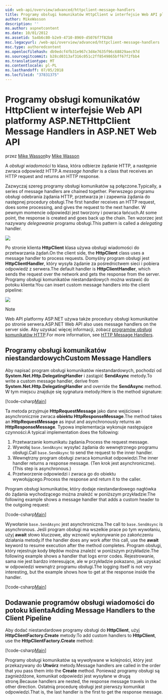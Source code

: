 ```yaml
---
uid: web-api/overview/advanced/httpclient-message-handlers
title: Programy obsługi komunikatów HttpClient w interfejsie Web API platformy ASP.NET | Dokumentacja firmy Microsoft
author: MikeWasson
description: ''
ms.author: aspnetcontent
ms.date: 10/01/2012
ms.assetid: 5a4b6c80-b2e9-4710-8969-d5076f7f82b8
msc.legacyurl: /web-api/overview/advanced/httpclient-message-handlers
msc.type: authoredcontent
ms.openlocfilehash: db9edcf4fb31e967c3d4e7635f96c68829aec97d
ms.sourcegitcommit: b28cd0313af316c051c2ff8549865bff67f2fbb4
ms.translationtype: MT
ms.contentlocale: pl-PL
ms.lasthandoff: 07/05/2018
ms.locfileid: "37831375"
---
```

<a name="httpclient-message-handlers-in-aspnet-web-api"></a><span data-ttu-id="0ef64-102">Programy obsługi komunikatów HttpClient w interfejsie Web API platformy ASP.NET</span><span class="sxs-lookup"><span data-stu-id="0ef64-102">HttpClient Message Handlers in ASP.NET Web API</span></span>
====================
<span data-ttu-id="0ef64-103">przez [Mike Wasson](https://github.com/MikeWasson)</span><span class="sxs-lookup"><span data-stu-id="0ef64-103">by [Mike Wasson](https://github.com/MikeWasson)</span></span>

<span data-ttu-id="0ef64-104">A *obsługi wiadomości* to klasa, która odbierze żądanie HTTP, a następnie zwraca odpowiedź HTTP.</span><span class="sxs-lookup"><span data-stu-id="0ef64-104">A *message handler* is a class that receives an HTTP request and returns an HTTP response.</span></span>

<span data-ttu-id="0ef64-105">Zazwyczaj szereg programy obsługi komunikatów są połączone.</span><span class="sxs-lookup"><span data-stu-id="0ef64-105">Typically, a series of message handlers are chained together.</span></span> <span data-ttu-id="0ef64-106">Pierwszego programu obsługi odebrania żądania HTTP, przetwarza je i zapewnia żądania do następnej procedury obsługi.</span><span class="sxs-lookup"><span data-stu-id="0ef64-106">The first handler receives an HTTP request, does some processing, and gives the request to the next handler.</span></span> <span data-ttu-id="0ef64-107">W pewnym momencie odpowiedzi jest tworzony i powraca łańcuch.</span><span class="sxs-lookup"><span data-stu-id="0ef64-107">At some point, the response is created and goes back up the chain.</span></span> <span data-ttu-id="0ef64-108">Ten wzorzec jest nazywany *delegowanie* programu obsługi.</span><span class="sxs-lookup"><span data-stu-id="0ef64-108">This pattern is called a *delegating* handler.</span></span>

![](httpclient-message-handlers/_static/image1.png)

<span data-ttu-id="0ef64-109">Po stronie klienta **HttpClient** klasa używa obsługi wiadomości do przetwarzania żądań.</span><span class="sxs-lookup"><span data-stu-id="0ef64-109">On the client side, the **HttpClient** class uses a message handler to process requests.</span></span> <span data-ttu-id="0ef64-110">Domyślny program obsługi jest **HttpClientHandler**, który wysyła żądanie za pośrednictwem sieci i pobiera odpowiedź z serwera.</span><span class="sxs-lookup"><span data-stu-id="0ef64-110">The default handler is **HttpClientHandler**, which sends the request over the network and gets the response from the server.</span></span> <span data-ttu-id="0ef64-111">Programy obsługi komunikatów niestandardowych można wstawić do potoku klienta:</span><span class="sxs-lookup"><span data-stu-id="0ef64-111">You can insert custom message handlers into the client pipeline:</span></span>

![](httpclient-message-handlers/_static/image2.png)

> [!NOTE]
> <span data-ttu-id="0ef64-112">Web API platformy ASP.NET używa także procedury obsługi komunikatów po stronie serwera.</span><span class="sxs-lookup"><span data-stu-id="0ef64-112">ASP.NET Web API also uses message handlers on the server side.</span></span> <span data-ttu-id="0ef64-113">Aby uzyskać więcej informacji, zobacz [programów obsługi komunikatów HTTP](http-message-handlers.md).</span><span class="sxs-lookup"><span data-stu-id="0ef64-113">For more information, see [HTTP Message Handlers](http-message-handlers.md).</span></span>


## <a name="custom-message-handlers"></a><span data-ttu-id="0ef64-114">Programy obsługi komunikatów niestandardowych</span><span class="sxs-lookup"><span data-stu-id="0ef64-114">Custom Message Handlers</span></span>

<span data-ttu-id="0ef64-115">Aby napisać program obsługi komunikatów niestandardowych, pochodzi od **System.Net.Http.DelegatingHandler** i zastąpić **SendAsync** metody.</span><span class="sxs-lookup"><span data-stu-id="0ef64-115">To write a custom message handler, derive from **System.Net.Http.DelegatingHandler** and override the **SendAsync** method.</span></span> <span data-ttu-id="0ef64-116">W tym miejscu znajduje się sygnatura metody:</span><span class="sxs-lookup"><span data-stu-id="0ef64-116">Here is the method signature:</span></span>

[!code-csharp[Main](httpclient-message-handlers/samples/sample1.cs)]

<span data-ttu-id="0ef64-117">Ta metoda przyjmuje **HttpRequestMessage** jako dane wejściowe i asynchronicznie zwraca **obiektu HttpResponseMessage**.</span><span class="sxs-lookup"><span data-stu-id="0ef64-117">The method takes an **HttpRequestMessage** as input and asynchronously returns an **HttpResponseMessage**.</span></span> <span data-ttu-id="0ef64-118">Typowa implementacja wykonuje następujące czynności:</span><span class="sxs-lookup"><span data-stu-id="0ef64-118">A typical implementation does the following:</span></span>

1. <span data-ttu-id="0ef64-119">Przetwarzanie komunikatu żądania.</span><span class="sxs-lookup"><span data-stu-id="0ef64-119">Process the request message.</span></span>
2. <span data-ttu-id="0ef64-120">Wywołaj `base.SendAsync` wysyłać żądania do wewnętrznego programu obsługi.</span><span class="sxs-lookup"><span data-stu-id="0ef64-120">Call `base.SendAsync` to send the request to the inner handler.</span></span>
3. <span data-ttu-id="0ef64-121">Wewnętrzny program obsługi zwraca komunikat odpowiedzi.</span><span class="sxs-lookup"><span data-stu-id="0ef64-121">The inner handler returns a response message.</span></span> <span data-ttu-id="0ef64-122">(Ten krok jest asynchroniczne).</span><span class="sxs-lookup"><span data-stu-id="0ef64-122">(This step is asynchronous.)</span></span>
4. <span data-ttu-id="0ef64-123">Przetworzenie odpowiedzi i zwraca go do obiektu wywołującego.</span><span class="sxs-lookup"><span data-stu-id="0ef64-123">Process the response and return it to the caller.</span></span>

<span data-ttu-id="0ef64-124">Program obsługi komunikatów, który dodaje niestandardowego nagłówka do żądania wychodzącego można znaleźć w poniższym przykładzie:</span><span class="sxs-lookup"><span data-stu-id="0ef64-124">The following example shows a message handler that adds a custom header to the outgoing request:</span></span>

[!code-csharp[Main](httpclient-message-handlers/samples/sample2.cs)]

<span data-ttu-id="0ef64-125">Wywołanie `base.SendAsync` jest asynchroniczna.</span><span class="sxs-lookup"><span data-stu-id="0ef64-125">The call to `base.SendAsync` is asynchronous.</span></span> <span data-ttu-id="0ef64-126">Jeśli program obsługi ma wszelkie prace po tym wywołaniu, użyj **await** słowo kluczowe, aby wznowić wykonywanie po zakończeniu działania metody.</span><span class="sxs-lookup"><span data-stu-id="0ef64-126">If the handler does any work after this call, use the **await** keyword to resume execution after the method completes.</span></span> <span data-ttu-id="0ef64-127">Program obsługi, który rejestruje kody błędów można znaleźć w poniższym przykładzie.</span><span class="sxs-lookup"><span data-stu-id="0ef64-127">The following example shows a handler that logs error codes.</span></span> <span data-ttu-id="0ef64-128">Rejestrowanie, sama nie jest bardzo interesujące, ale w przykładzie pokazano, jak uzyskać w odpowiedzi wewnątrz programu obsługi.</span><span class="sxs-lookup"><span data-stu-id="0ef64-128">The logging itself is not very interesting, but the example shows how to get at the response inside the handler.</span></span>

[!code-csharp[Main](httpclient-message-handlers/samples/sample3.cs?highlight=10,13)]

## <a name="adding-message-handlers-to-the-client-pipeline"></a><span data-ttu-id="0ef64-129">Dodawanie programów obsługi wiadomości do potoku klienta</span><span class="sxs-lookup"><span data-stu-id="0ef64-129">Adding Message Handlers to the Client Pipeline</span></span>

<span data-ttu-id="0ef64-130">Aby dodać niestandardowe programy obsługi do **HttpClient**, użyj **HttpClientFactory.Create** metody:</span><span class="sxs-lookup"><span data-stu-id="0ef64-130">To add custom handlers to **HttpClient**, use the **HttpClientFactory.Create** method:</span></span>

[!code-csharp[Main](httpclient-message-handlers/samples/sample4.cs)]

<span data-ttu-id="0ef64-131">Programy obsługi komunikatów są wywoływane w kolejności, który jest przekazywany do **Utwórz** metody.</span><span class="sxs-lookup"><span data-stu-id="0ef64-131">Message handlers are called in the order that you pass them into the **Create** method.</span></span> <span data-ttu-id="0ef64-132">Ponieważ programy obsługi są zagnieżdżone, komunikat odpowiedzi jest wysyłane w drugą stronę.</span><span class="sxs-lookup"><span data-stu-id="0ef64-132">Because handlers are nested, the response message travels in the other direction.</span></span> <span data-ttu-id="0ef64-133">Ostatnią procedurę obsługi jest pierwszy komunikat odpowiedzi.</span><span class="sxs-lookup"><span data-stu-id="0ef64-133">That is, the last handler is the first to get the response message.</span></span>
